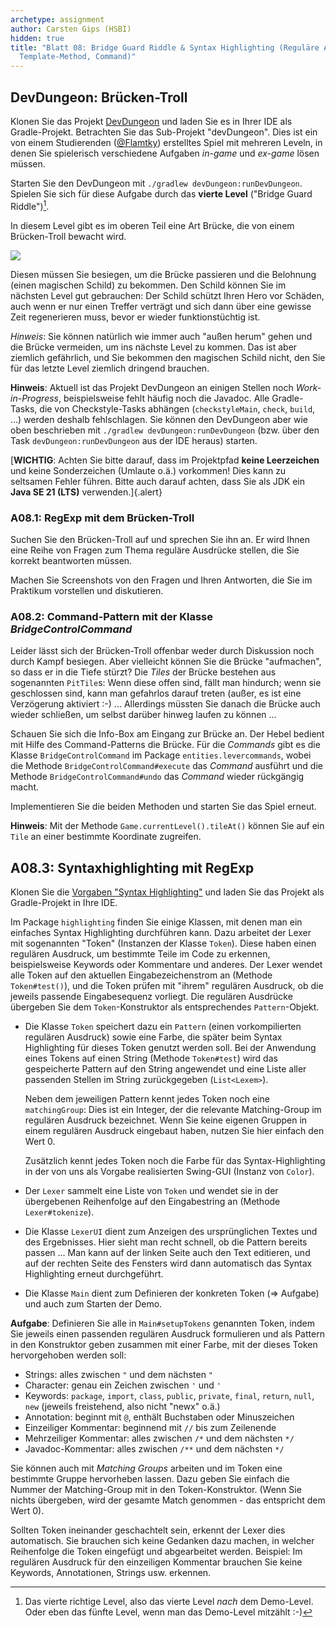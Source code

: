 ```yaml
---
archetype: assignment
author: Carsten Gips (HSBI)
hidden: true
title: "Blatt 08: Bridge Guard Riddle & Syntax Highlighting (Reguläre Ausdrücke,
  Template-Method, Command)"
---
```


<!--  pandoc -s -f markdown -t markdown+smart-grid_tables-multiline_tables-simple_tables+four_space_rule --columns=94 --reference-links=true  b08.md  -o xxx.md  -->

## DevDungeon: Brücken-Troll

Klonen Sie das Projekt [DevDungeon] und laden Sie es in Ihrer IDE als Gradle-Projekt.
Betrachten Sie das Sub-Projekt "devDungeon". Dies ist ein von einem Studierenden ([\@Flamtky])
erstelltes Spiel mit mehreren Leveln, in denen Sie spielerisch verschiedene Aufgaben *in-game*
und *ex-game* lösen müssen.

Starten Sie den DevDungeon mit `./gradlew devDungeon:runDevDungeon`. Spielen Sie sich für
diese Aufgabe durch das **vierte Level** ("Bridge Guard Riddle")[^1].

In diesem Level gibt es im oberen Teil eine Art Brücke, die von einem Brücken-Troll bewacht
wird.

![][1]

Diesen müssen Sie besiegen, um die Brücke passieren und die Belohnung (einen magischen Schild)
zu bekommen. Den Schild können Sie im nächsten Level gut gebrauchen: Der Schild schützt Ihren
Hero vor Schäden, auch wenn er nur einen Treffer verträgt und sich dann über eine gewisse Zeit
regenerieren muss, bevor er wieder funktionstüchtig ist.

*Hinweis*: Sie können natürlich wie immer auch "außen herum" gehen und die Brücke vermeiden,
um ins nächste Level zu kommen. Das ist aber ziemlich gefährlich, und Sie bekommen den
magischen Schild nicht, den Sie für das letzte Level ziemlich dringend brauchen.

**Hinweis**: Aktuell ist das Projekt DevDungeon an einigen Stellen noch *Work-in-Progress*,
beispielsweise fehlt häufig noch die Javadoc. Alle Gradle-Tasks, die von Checkstyle-Tasks
abhängen (`checkstyleMain`, `check`, `build`, ...) werden deshalb fehlschlagen. Sie können den
DevDungeon aber wie oben beschrieben mit `./gradlew devDungeon:runDevDungeon` (bzw. über den
Task `devDungeon:runDevDungeon` aus der IDE heraus) starten.

[**WICHTIG**: Achten Sie bitte darauf, dass im Projektpfad **keine Leerzeichen** und keine
Sonderzeichen (Umlaute o.ä.) vorkommen! Dies kann zu seltsamen Fehler führen. Bitte auch
darauf achten, dass Sie als JDK ein **Java SE 21 (LTS)** verwenden.]{.alert}

### A08.1: RegExp mit dem Brücken-Troll

Suchen Sie den Brücken-Troll auf und sprechen Sie ihn an. Er wird Ihnen eine Reihe von Fragen
zum Thema reguläre Ausdrücke stellen, die Sie korrekt beantworten müssen.

Machen Sie Screenshots von den Fragen und Ihren Antworten, die Sie im Praktikum vorstellen und
diskutieren.

### A08.2: Command-Pattern mit der Klasse *BridgeControlCommand*

Leider lässt sich der Brücken-Troll offenbar weder durch Diskussion noch durch Kampf besiegen.
Aber vielleicht können Sie die Brücke "aufmachen", so dass er in die Tiefe stürzt? Die *Tiles*
der Brücke bestehen aus sogenannten `PitTile`s: Wenn diese offen sind, fällt man hindurch;
wenn sie geschlossen sind, kann man gefahrlos darauf treten (außer, es ist eine Verzögerung
aktiviert :-) ... Allerdings müssten Sie danach die Brücke auch wieder schließen, um selbst
darüber hinweg laufen zu können ...

Schauen Sie sich die Info-Box am Eingang zur Brücke an. Der Hebel bedient mit Hilfe des
Command-Patterns die Brücke. Für die *Commands* gibt es die Klasse `BridgeControlCommand` im
Package `entities.levercommands`, wobei die Methode `BridgeControlCommand#execute` das
*Command* ausführt und die Methode `BridgeControlCommand#undo` das *Command* wieder rückgängig
macht.

Implementieren Sie die beiden Methoden und starten Sie das Spiel erneut.

**Hinweis**: Mit der Methode `Game.currentLevel().tileAt()` können Sie auf ein `Tile` an einer
bestimmte Koordinate zugreifen.

## A08.3: Syntaxhighlighting mit RegExp

Klonen Sie die [Vorgaben "Syntax Highlighting"] und laden Sie das Projekt als Gradle-Projekt
in Ihre IDE.

Im Package `highlighting` finden Sie einige Klassen, mit denen man ein einfaches Syntax
Highlighting durchführen kann. Dazu arbeitet der Lexer mit sogenannten "Token" (Instanzen der
Klasse `Token`). Diese haben einen regulären Ausdruck, um bestimmte Teile im Code zu erkennen,
beispielsweise Keywords oder Kommentare und anderes. Der Lexer wendet alle Token auf den
aktuellen Eingabezeichenstrom an (Methode `Token#test()`), und die Token prüfen mit "ihrem"
regulären Ausdruck, ob die jeweils passende Eingabesequenz vorliegt. Die regulären Ausdrücke
übergeben Sie dem `Token`-Konstruktor als entsprechendes `Pattern`-Objekt.

-   Die Klasse `Token` speichert dazu ein `Pattern` (einen vorkompilierten regulären Ausdruck)
    sowie eine Farbe, die später beim Syntax Highlighting für dieses Token genutzt werden
    soll. Bei der Anwendung eines Tokens auf einen String (Methode `Token#test`) wird das
    gespeicherte Pattern auf den String angewendet und eine Liste aller passenden Stellen im
    String zurückgegeben (`List<Lexem>`).

    Neben dem jeweiligen Pattern kennt jedes Token noch eine `matchingGroup`: Dies ist ein
    Integer, der die relevante Matching-Group im regulären Ausdruck bezeichnet. Wenn Sie keine
    eigenen Gruppen in einem regulären Ausdruck eingebaut haben, nutzen Sie hier einfach den
    Wert 0.

    Zusätzlich kennt jedes Token noch die Farbe für das Syntax-Highlighting in der von uns als
    Vorgabe realisierten Swing-GUI (Instanz von `Color`).

-   Der `Lexer` sammelt eine Liste von `Token` und wendet sie in der übergebenen Reihenfolge
    auf den Eingabestring an (Methode `Lexer#tokenize`).

-   Die Klasse `LexerUI` dient zum Anzeigen des ursprünglichen Textes und des Ergebnisses.
    Hier sieht man recht schnell, ob die Pattern bereits passen ... Man kann auf der linken
    Seite auch den Text editieren, und auf der rechten Seite des Fensters wird dann
    automatisch das Syntax Highlighting erneut durchgeführt.

-   Die Klasse `Main` dient zum Definieren der konkreten Token (=\> Aufgabe) und auch zum
    Starten der Demo.

**Aufgabe**: Definieren Sie alle in `Main#setupTokens` genannten Token, indem Sie jeweils
einen passenden regulären Ausdruck formulieren und als Pattern in den Konstruktor geben
zusammen mit einer Farbe, mit der dieses Token hervorgehoben werden soll:

-   Strings: alles zwischen `"` und dem nächsten `"`
-   Character: genau ein Zeichen zwischen `'` und `'`
-   Keywords: `package`, `import`, `class`, `public`, `private`, `final`, `return`, `null`,
    `new` (jeweils freistehend, also nicht "newx" o.ä.)
-   Annotation: beginnt mit `@`, enthält Buchstaben oder Minuszeichen
-   Einzeiliger Kommentar: beginnend mit `//` bis zum Zeilenende
-   Mehrzeiliger Kommentar: alles zwischen `/*` und dem nächsten `*/`
-   Javadoc-Kommentar: alles zwischen `/**` und dem nächsten `*/`

Sie können auch mit *Matching Groups* arbeiten und im Token eine bestimmte Gruppe hervorheben
lassen. Dazu geben Sie einfach die Nummer der Matching-Group mit in den Token-Konstruktor.
(Wenn Sie nichts übergeben, wird der gesamte Match genommen - das entspricht dem Wert 0).

Sollten Token ineinander geschachtelt sein, erkennt der Lexer dies automatisch. Sie brauchen
sich keine Gedanken dazu machen, in welcher Reihenfolge die Token eingefügt und abgearbeitet
werden. Beispiel: Im regulären Ausdruck für den einzeiligen Kommentar brauchen Sie keine
Keywords, Annotationen, Strings usw. erkennen.

[^1]: Das vierte richtige Level, also das vierte Level *nach* dem Demo-Level. Oder eben das
    fünfte Level, wenn man das Demo-Level mitzählt :-)

  [DevDungeon]: https://github.com/Dungeon-CampusMinden/dev-dungeon
  [\@Flamtky]: https://github.com/Flamtky
  [1]: images/bridgetroll-annot.png
  [Vorgaben "Syntax Highlighting"]: https://github.com/Programmiermethoden-CampusMinden/prog2_ybel_highlighting
